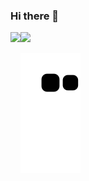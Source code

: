 ### Hi there 👋

<!--
**lanyinemt/lanyinemt** is a ✨ _special_ ✨ repository because its `README.md` (this file) appears on your GitHub profile.

Here are some ideas to get you started:

- 🔭 I’m currently working on ...
- 🌱 I’m currently learning ...
- 👯 I’m looking to collaborate on ...
- 🤔 I’m looking for help with ...
- 💬 Ask me about ...
- 📫 How to reach me: ...
- 😄 Pronouns: ...
- ⚡ Fun fact: ...
-->

<div>
    <img height="165" align="left" src="https://github-readme-stats.vercel.app/api?username=lanyinemt&theme=discord_old_blurple&show_icons=true" />
    <img src="https://github-readme-stats.vercel.app/api/top-langs/?username=lanyinemt&theme=discord_old_blurple&langs_count=6&layout=compact" />
</div>

![](https://raw.githubusercontent.com/lanyinemt/lanyinemt/output/github-contribution-grid-snake.svg)


